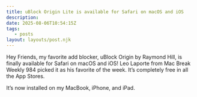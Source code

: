 ```yaml
---
title: uBlock Origin Lite is available for Safari on macOS and iOS
description:
date: 2025-08-06T10:54:15Z
tags:
   - posts
layout: layouts/post.njk
---
```


Hey Friends, my favorite add blocker, uBlock Origin by Raymond Hill, is finally available for Safari on macOS and iOS! Leo Laporte from Mac Break Weekly 984 picked it as his favorite of the week. It’s completely free in all the App Stores. 

It’s now installed on my MacBook, iPhone, and iPad. 


 